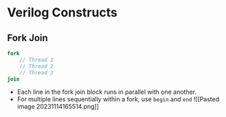 # Verilog Constructs

## Fork Join
```verilog
fork 
	// Thread 1
	// Thread 2
	// Thread 3
join
```
* Each line in the fork join block runs in parallel with one another.
* For multiple lines sequentially within a fork, use `begin` and `end`
![[Pasted image 20231114165514.png]]